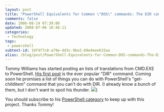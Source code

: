 ```yaml
---
layout: post
title: "PowerShell Equivalents for Common \"DOS\" commands: The DIR command"
comments: false
date: 2006-08-14 07:39:00
updated: 2008-07-06 10:46:11
categories:
 - Technology
tags:
 - powershell
subtext-id: 19f4f7c8-a79e-4d3c-9be2-60e4eee615aa
alias: /blog/post/PowerShell-Equivalents-for-Common-DOS-commands-The-DIR-command.aspx
---
```



Tommy Williams has started posting an lists of translations from CMD.EXE to PowerShell. [His first post](http://twwilliams.com/blog/2006/07/30/translating-from-cmdexe-to-powershell-dir/) is the ever popular "DIR" command. Coming soon he promises a list of things you can do with PowerShell's "get-childitem" command that you can't do with DIR. (I already know a bunch of them, but I don't want to spoil his thunder. ![](/Files/smile1.gif)) 

You should subscribe to his [PowerShell category](http://twwilliams.com/blog/category/powershell/) to keep up with this project. Thanks Tommy! 
